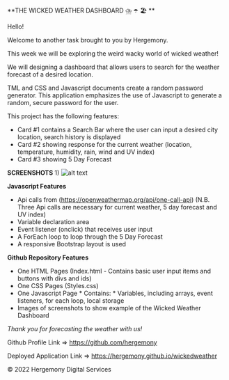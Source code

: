 **THE WICKED WEATHER DASHBOARD ⛈️ ☂️ 🏖️ **

Hello!

Welcome to another task brought to you by Hergemony.

This week we will be exploring the weird wacky world of wicked weather!

We will designing  a dashboard that allows users to search for the weather forecast of a desired location.

TML and CSS and Javascript documents create a random password generator. This application emphasizes the use of Javascript to generate a random, secure password for the user.

This project has the following features:

- Card #1 contains a Search Bar where the user can input a desired city location, search history is displayed
- Card #2 showing response for the current weather (location, temperature, humidity, rain, wind and UV index)
- Card #3 showing 5 Day Forecast


**SCREENSHOTS**
1) 
![alt text](https://github.com/hergemony/wickedweather?raw=true)

**Javascript Features**
- Api calls from (https://openweathermap.org/api/one-call-api)
(N.B. Three Api calls are necessary for current weather, 5 day forecast and UV index)
- Variable declaration area
- Event listener (onclick) that receives user input
- A ForEach loop to loop through the 5 Day Forecast
- A responsive Bootstrap layout is used


**Github Repository Features**
- One HTML Pages (Index.html - Contains basic user input items and buttons with divs and ids)
- One CSS Pages (Styles.css)
- One Javascript Page * Contains: * Variables, including arrays, event listeners, for each loop, local storage
- Images of screenshots to show example of the Wicked Weather Dashboard 


*Thank you for forecasting the weather with us!*

Github Profile Link => https://github.com/hergemony

Deployed Application Link => https://hergemony.github.io/wickedweather


©️ 2022 Hergemony Digital Services

